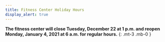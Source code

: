 ```yaml
---
title: Fitness Center Holiday Hours
display_alert: true
---
```


**The fitness center will close Tuesday, December 22 at 1 p.m. and reopen Monday, January 4, 2021 at 6 a.m. for regular hours.**
{: .mt-3 .mb-0 }
